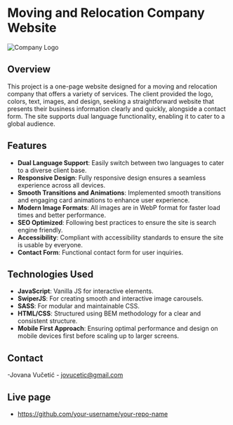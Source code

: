 # Moving and Relocation Company Website

![Company Logo](path/to/logo.png)

## Overview

This project is a one-page website designed for a moving and relocation company that offers a variety of services. The client provided the logo, colors, text, images, and design, seeking a straightforward website that presents their business information clearly and quickly, alongside a contact form. The site supports dual language functionality, enabling it to cater to a global audience.

## Features

- **Dual Language Support**: Easily switch between two languages to cater to a diverse client base.
- **Responsive Design**: Fully responsive design ensures a seamless experience across all devices.
- **Smooth Transitions and Animations**: Implemented smooth transitions and engaging card animations to enhance user experience.
- **Modern Image Formats**: All images are in WebP format for faster load times and better performance.
- **SEO Optimized**: Following best practices to ensure the site is search engine friendly.
- **Accessibility**: Compliant with accessibility standards to ensure the site is usable by everyone.
- **Contact Form**: Functional contact form for user inquiries.

## Technologies Used

- **JavaScript**: Vanilla JS for interactive elements.
- **SwiperJS**: For creating smooth and interactive image carousels.
- **SASS**: For modular and maintainable CSS.
- **HTML/CSS**: Structured using BEM methodology for a clear and consistent structure.
- **Mobile First Approach**: Ensuring optimal performance and design on mobile devices first before scaling up to larger screens.

## Contact
-Jovana Vučetić - jovucetic@gmail.com

## Live page
- https://github.com/your-username/your-repo-name
